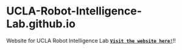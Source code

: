 # UCLA-Robot-Intelligence-Lab.github.io
Website for UCLA Robot Intelligence Lab
[**`Visit the website here!`**](https://UCLA-Robot-Intelligence-Lab.github.io/)!!
